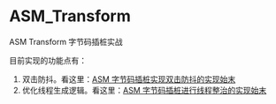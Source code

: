 # ASM_Transform

ASM Transform 字节码插桩实战

目前实现的功能点有：

1. 双击防抖。看这里：[ASM 字节码插桩实现双击防抖的实现始末](https://juejin.cn/post/7042328862872567838)
2. 优化线程生成逻辑。看这里：[ASM 字节码插桩进行线程整治的实现始末](https://juejin.cn/post/7043999874076901406)